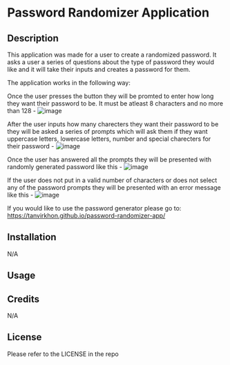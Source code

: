 # Password Randomizer Application

## Description

This application was made for a user to create a randomized password. It asks a user a series of questions about the type of password they would like and it will take their inputs and creates a password for them.

The application works in the following way:

Once the user presses the button they will be promted to enter how long they want their password to be. It must be atleast 8 characters and no more than 128 -
![image](https://user-images.githubusercontent.com/119143763/209268052-cd08a6cb-61af-4737-8a7e-7d2e00d75c78.png)

After the user inputs how many charecters they want their password to be they will be asked a series of prompts which will ask them if they want uppercase letters, lowercase letters, number and special charecters for their password - 
![image](https://user-images.githubusercontent.com/119143763/209268260-7d7db410-ea6c-4bbb-b361-ceea3e6afa4a.png)

Once the user has answered all the prompts they will be presented with randomly generated password like this - 
![image](https://user-images.githubusercontent.com/119143763/209268538-8889a437-425b-43da-a29b-7c605984dc76.png)

If the user does not put in a valid number of characters or does not select any of the password prompts they will be presented with an error message like this -
![image](https://user-images.githubusercontent.com/119143763/209269164-d2ac2b8e-061d-4ab2-837e-6f141c43f70e.png)

If you would like to use the password generator please go to: https://tanvirkhon.github.io/password-randomizer-app/


## Installation

N/A

## Usage

## Credits

N/A

## License

Please refer to the LICENSE in the repo
